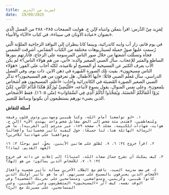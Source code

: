 ```yaml
---
title:  لمزيد من الدرس
date:  19/09/2025
---
```


لِمَزِيد مِنْ الدَّرس: اقرأ بتمعّن وانتباه لإلن ج. هوايت الصفحات ٢٨٥- ٢٨٨ من الفصل الّذي بعنوان «عبادة الأوثان في سيناء»، في كتاب «الآباء والأنبياء».

في يوم قاتم، زار أب وابنه كاتدرائية، وبينما كانا ينظران إلى النوافذ الزجاجية الملوَّنة الّتي رُسمت عليها صورٌ جميلة لسيناريوهات مختلفة من الكتاب المقدّس، أشرقت الشمس فجأة وتسلّلت أشعتها من خلال صور الناس المرسومة على الزجاج، فأنارتهم بنورها الساطع والمثير للإعجاب. سأل الصبي الصغير والده: «أبي، من هم هؤلاء الناس؟» لم يكن الأب يعرف الكثير عن المسيحية أو المسيح أو تلاميذه، لكنّه أجاب على الفور: «هؤلاء الناس مسيحيون». بقيت تلك الصورة المُبهرة في ذهن الابن. ذات يوم، وفي الفصل الدراسي، سأل مُعلّم الصبي قائلًا: «أيها الأطفال، هل تعرفون من هم المسيحيون؟» تذكّر الصبي الصغير الصورة المُضيئة في الكاتدرائية وأجاب: «أعلم، المسيحيون هم أشخاص يلمعون». وعلى نفس المنوال، يقول يسوع لأتباعه، «فَلْيُضِئْ نُورُكُمْ هَكَذَا قُدَّامَ ٱلنَّاسِ، لِكَيْ يَرَوْا أَعْمَالَكُمُ ٱلْحَسَنَةَ، وَيُمَجِّدُوا أَبَاكُمُ ٱلَّذِي فِي ٱلسَّمَاوَاتِ» (متّى ٥: ١٦). فقط الأشخاص الذين يضيء نورهم يستطيعون أن يكونوا وسائط للتغيير.

**أسئلة للنقاش**

`١. «لو تواضعنا أمام الله، وكنا طيبين ومهذبين وذوي قلوب رقيقة ومُتعاطفين، لاهتدى مئة شخص إلى الحق مقابل شخص واحد يهتدي الآن» (إلن ج. هوايت، شهادات للكنيسة، مجلد ٩، صفحة ١٨٩، غير مترجم إلى العربية). ما هي الرسالة الهائلة هنا، لنا جميعًا، حول كيفية تأثير شخصياتنا وأفعالنا ومواقفنا على شهادتنا للآخرين؟`

`٢. اقرأ خروج ٣٤: ٦، ٧. يُطلق على هاتين الآيتين، بحقٍّ، اسم يوحنّا ٣: ١٦ العهد القديم. لماذا؟`

`٣. كيف يمكنك أن تشرح جمال صفات الله، استنادًا إلى إعلانه عن ذاته في خروج ٣٤: ٦، ٧، للأشخاص الذين يسألون: من هو إلهك؟`

`٤. في صف مدرسة السبت، ناقش مع الطلاب الآخرين مسألة تأثير شخصية وأفعال الأشخاص الذين يعترفون بالمسيح على مسيرتهم. أي ما هو تأثير أولئك الذين كانوا طيبين، وكريمين، ومتواضعين، ومتسامحين على تجربتك الشخصية؟ وفي الوقت نفسه، كيف أثّر «المسيحيون» المتغطرسون وغير الطيبين، وغير المتسامحين، على مسيرتك مع الربّ؟`